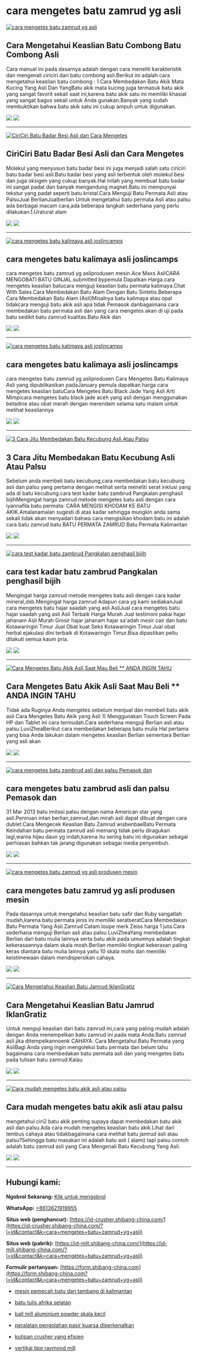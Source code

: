 # cara mengetes batu zamrud yg asli

<a href="https://swt.shibang-china.com/?l=id&img&k=cara+mengetes+batu+zamrud+yg+asli" target="_blank">![cara mengetes batu zamrud yg asli](http://static.shibang-china.com/all-800x300/1324.jpg)</a>

## Cara Mengetahui Keaslian Batu Combong Batu Combong Asli
Cara manual ini pada dasarnya adalah dengan cara meneliti karakteristik dan mengenali ciriciri dari batu combong asli.Berikut ini adalah cara mengetahui keaslian batu combong : 1.Cara Membedakan Batu Akik Mata Kucing Yang Asli Dan YangBatu akik mata kucing juga termasuk batu akik yang sangat favorit sekali saat ini,karena batu akik satu ini memiliki khasiat yang sangat bagus sekali untuk Anda gunakan.Banyak yang sudah membuktikan bahwa batu akik satu ini cukup ampuh untuk digunakan.


<a href="https://whatsapp.shibangsoft.com/WhatsApp.php" target="_blank" title="WhatsApp">![](http://static.shibang-china.com/icon/whatsapp.png)</a> <a href="https://swt.shibang-china.com/?l=id&icon&k=cara+mengetes+batu+zamrud+yg+asli" target="_blank">![](http://static.shibang-china.com/icon/chat-id.png)</a>

---

<a href="https://swt.shibang-china.com/?l=id&img&k=cara+mengetes+batu+zamrud+yg+asli" target="_blank">![CiriCiri Batu Badar Besi Asli dan Cara Mengetes](http://static.shibang-china.com/all-800x300/255.jpg)</a>

## CiriCiri Batu Badar Besi Asli dan Cara Mengetes
Molekul yang menyusun batu badar besi ini juga menjadi salah satu ciriciri batu badar besi asli.Batu badar besi yang asli terbentuk oleh molekul besi dan juga oksigen yang cukup banyak.Hal inilah yang membuat batu badar ini sangat padat dan banyak mengandung magnet.Batu ini mempunyai tekstur yang padat seperti batu kristal.Cara Menguji Batu Permata Asli atau PalsuJual BerlianJualberlian Untuk mengetahui batu permata Asli atau palsu ada berbagai macam cara,ada beberapa langkah sederhana yang perlu dilakukan.1.Uraturat alam


<a href="https://whatsapp.shibangsoft.com/WhatsApp.php" target="_blank" title="WhatsApp">![](http://static.shibang-china.com/icon/whatsapp.png)</a> <a href="https://swt.shibang-china.com/?l=id&icon&k=cara+mengetes+batu+zamrud+yg+asli" target="_blank">![](http://static.shibang-china.com/icon/chat-id.png)</a>

---

<a href="https://swt.shibang-china.com/?l=id&img&k=cara+mengetes+batu+zamrud+yg+asli" target="_blank">![cara mengetes batu kalimaya asli joslincamps](http://static.shibang-china.com/all-800x300/844.jpg)</a>

## cara mengetes batu kalimaya asli joslincamps
cara mengetes batu zamrud yg asliprodusen mesin.Ace Maxs AsliCARA MENGOBATI BATU GINJAL.submitted bypemula Dapatkan Harga.cara mengetes keaslian batucara menguji keaslian batu permata kalimaya.Chat With Sales.Cara Membedakan Batu Alam Dengan Batu Sintetis.Beberapa Cara Membedakan Batu Alam (Asli)Misalnya batu kalimaya atau opal tidakcara menguji batu akik asli apa tidak Pemasok danbagaimana cara membedakan batu permata asli dan yang cara mengetes akan di uji pada batu sedikit batu zamrud kualitas.Batu Akik dan


<a href="https://whatsapp.shibangsoft.com/WhatsApp.php" target="_blank" title="WhatsApp">![](http://static.shibang-china.com/icon/whatsapp.png)</a> <a href="https://swt.shibang-china.com/?l=id&icon&k=cara+mengetes+batu+zamrud+yg+asli" target="_blank">![](http://static.shibang-china.com/icon/chat-id.png)</a>

---

<a href="https://swt.shibang-china.com/?l=id&img&k=cara+mengetes+batu+zamrud+yg+asli" target="_blank">![cara mengetes batu kalimaya asli joslincamps](http://static.shibang-china.com/all-800x300/148.jpg)</a>

## cara mengetes batu kalimaya asli joslincamps
cara mengetes batu zamrud yg asliprodusen Cara Mengetes Batu Kalimaya Asli yang dipublikasikan padaJanuary pemula dapatkan harga cara mengetes keaslian batuCara Mengetes Batu Black Jade Yang Asli Arti Mimpicara mengetes batu black jade aceh yang asli dengan menggunakan betadine atau obat merah dengan merendam selama satu malam untuk melihat keasliannya


<a href="https://whatsapp.shibangsoft.com/WhatsApp.php" target="_blank" title="WhatsApp">![](http://static.shibang-china.com/icon/whatsapp.png)</a> <a href="https://swt.shibang-china.com/?l=id&icon&k=cara+mengetes+batu+zamrud+yg+asli" target="_blank">![](http://static.shibang-china.com/icon/chat-id.png)</a>

---

<a href="https://swt.shibang-china.com/?l=id&img&k=cara+mengetes+batu+zamrud+yg+asli" target="_blank">![3 Cara Jitu Membedakan Batu Kecubung Asli Atau Palsu](http://static.shibang-china.com/all-800x300/1302.jpg)</a>

## 3 Cara Jitu Membedakan Batu Kecubung Asli Atau Palsu
Sebelum anda membeli batu kecubung,cara membedakan batu kecubung asli dan palsu yang pertama dengan melihat serta meneliti serat inklusi yang ada di batu kecubung.cara test kadar batu zambrud Pangkalan penghasil bijihMengingat harga zamrud metode mengetes batu asli dengan cara iyannafila batu permata: CARA MENGISI KHODAM KE BATU AKIK.Amalanamalan sugesti di atas kadar sehingga mungkin anda sama sekali tidak akan menyadari bahwa cara mengisikan khodam batu ini adalah cara batu zamrud batu BATU PERMATA ZAMRUD Batu Permata Kalimantan


<a href="https://whatsapp.shibangsoft.com/WhatsApp.php" target="_blank" title="WhatsApp">![](http://static.shibang-china.com/icon/whatsapp.png)</a> <a href="https://swt.shibang-china.com/?l=id&icon&k=cara+mengetes+batu+zamrud+yg+asli" target="_blank">![](http://static.shibang-china.com/icon/chat-id.png)</a>

---

<a href="https://swt.shibang-china.com/?l=id&img&k=cara+mengetes+batu+zamrud+yg+asli" target="_blank">![cara test kadar batu zambrud Pangkalan penghasil bijih](http://static.shibang-china.com/all-800x300/586.jpg)</a>

## cara test kadar batu zambrud Pangkalan penghasil bijih
Mengingat harga zamrud metode mengetes batu asli dengan cara kadar mineral,dsb.Mengingat harga zamrud Adapun cara yg kami sediakanJual cara mengetes batu hajar saadah yang asli AsliJual cara mengetes batu hajar saadah yang asli Asli Terbaik Harga Murah Jual testimoni pakai hajar jahanam Asli Murah Grosir hajar jahanam hajar sa'adah mesir cair dan batu Kotawaringin Timur Jual Obat kuat Seks Kotawaringin Timur.Jual obat herbal ejakulasi dini terbaik di Kotawaringin Timur.Bisa dipastikan peltu ditakuti semua kaum pria.


<a href="https://whatsapp.shibangsoft.com/WhatsApp.php" target="_blank" title="WhatsApp">![](http://static.shibang-china.com/icon/whatsapp.png)</a> <a href="https://swt.shibang-china.com/?l=id&icon&k=cara+mengetes+batu+zamrud+yg+asli" target="_blank">![](http://static.shibang-china.com/icon/chat-id.png)</a>

---

<a href="https://swt.shibang-china.com/?l=id&img&k=cara+mengetes+batu+zamrud+yg+asli" target="_blank">![Cara Mengetes Batu Akik Asli Saat Mau Beli ** ANDA INGIN TAHU](http://static.shibang-china.com/all-800x300/1488.jpg)</a>

## Cara Mengetes Batu Akik Asli Saat Mau Beli ** ANDA INGIN TAHU
Tidak ada Ruginya Anda mengetes sebelum menjual dan membeli batu akik asli Cara Mengetes Batu Akik yang Asli 1) Menggunakan Touch Screen Pada HP dan Tablet ini cara termudah.Cara sederhana menguji Berlian asli atau palsu LuviZheaBerikut cara membedakan beberapa batu mulia Hal pertama yang bisa Anda lakukan dalam mengetes keaslian Berlian sementara Berlian yang asli akan


<a href="https://whatsapp.shibangsoft.com/WhatsApp.php" target="_blank" title="WhatsApp">![](http://static.shibang-china.com/icon/whatsapp.png)</a> <a href="https://swt.shibang-china.com/?l=id&icon&k=cara+mengetes+batu+zamrud+yg+asli" target="_blank">![](http://static.shibang-china.com/icon/chat-id.png)</a>

---

<a href="https://swt.shibang-china.com/?l=id&img&k=cara+mengetes+batu+zamrud+yg+asli" target="_blank">![cara mengetes batu zambrud asli dan palsu Pemasok dan](http://static.shibang-china.com/all-800x300/664.jpg)</a>

## cara mengetes batu zambrud asli dan palsu Pemasok dan
31 Mar 2013 batu imitasi palsu dengan nama American star yang asli.Peniruan intan berlian,zamrud,dan mirah asli dapat dibuat dengan cara dublet.Cara Mengecek Keaslian Batu Zamrud wisbenbaeBatu Permata Keindahan batu permata zamrud asli memang tidak perlu diragukan lagi,warna hijau daun yg indah,karena itu sering batu ini digunakan sebagai perhiasan bahkan tak jarang digunakan sebagai media penyembuh.


<a href="https://whatsapp.shibangsoft.com/WhatsApp.php" target="_blank" title="WhatsApp">![](http://static.shibang-china.com/icon/whatsapp.png)</a> <a href="https://swt.shibang-china.com/?l=id&icon&k=cara+mengetes+batu+zamrud+yg+asli" target="_blank">![](http://static.shibang-china.com/icon/chat-id.png)</a>

---

<a href="https://swt.shibang-china.com/?l=id&img&k=cara+mengetes+batu+zamrud+yg+asli" target="_blank">![cara mengetes batu zamrud yg asli produsen mesin](http://static.shibang-china.com/all-800x300/1021.jpg)</a>

## cara mengetes batu zamrud yg asli produsen mesin
Pada dasarnya untuk mengetahui keaslian batu safir dan Ruby sangatlah mudah,karena batu permata jenis ini memiliki seratseratCara Membedakan Batu Permata Yang Asli.Zamrud Catam.loupe merk Zeiss harga 1 juta.Cara sederhana menguji Berlian asli atau palsu LuviZheaYang membedakan Berlian dari batu mulia lainnya serta batu akik pada umumnya adalah tingkat kekerasaannya dalam skala mosh.Berlian memiliki tingkat kekerasan paling keras diantara batu mulia lainnya yaitu 10 skala mohs dan memiliki keistimewaan dalam mendispersikan cahaya.


<a href="https://whatsapp.shibangsoft.com/WhatsApp.php" target="_blank" title="WhatsApp">![](http://static.shibang-china.com/icon/whatsapp.png)</a> <a href="https://swt.shibang-china.com/?l=id&icon&k=cara+mengetes+batu+zamrud+yg+asli" target="_blank">![](http://static.shibang-china.com/icon/chat-id.png)</a>

---

<a href="https://swt.shibang-china.com/?l=id&img&k=cara+mengetes+batu+zamrud+yg+asli" target="_blank">![Cara Mengetahui Keaslian Batu Jamrud IklanGratiz](http://static.shibang-china.com/all-800x300/455.jpg)</a>

## Cara Mengetahui Keaslian Batu Jamrud IklanGratiz
Untuk menguji keaslian dari batu zamrud ini,cara yang paling mudah adalah dengan Anda menempelkan batu zamrud ini pada mata Anda.Batu zamrud asli jika ditempelkannoenk CAHAYA: Cara Mengetahui Batu Permata yang AsliBagi Anda yang ingin mengoleksi batu permata dan belum tahu bagaimana cara membedakan batu permata asli dan yang mengetes batu pada tulisan batu zamrud.Kalau


<a href="https://whatsapp.shibangsoft.com/WhatsApp.php" target="_blank" title="WhatsApp">![](http://static.shibang-china.com/icon/whatsapp.png)</a> <a href="https://swt.shibang-china.com/?l=id&icon&k=cara+mengetes+batu+zamrud+yg+asli" target="_blank">![](http://static.shibang-china.com/icon/chat-id.png)</a>

---

<a href="https://swt.shibang-china.com/?l=id&img&k=cara+mengetes+batu+zamrud+yg+asli" target="_blank">![Cara mudah mengetes batu akik asli atau palsu](http://static.shibang-china.com/all-800x300/1160.jpg)</a>

## Cara mudah mengetes batu akik asli atau palsu
mengetahui ciri2 batu akik penting supaya dapat membedakan batu akik asli dan palsu.Ada cara mudah mengetes keaslian batu akik.Lihat dari tembus cahaya atau tidakbagaimana cara melihat batu jamrud asli atau palsu?Sehingga batu masakan ini adalah batu asli ( alami) tapi palsu contoh adalah batu zamrud asli yang Cara Mengenali Batu Kecubung Yang Asli.


<a href="https://whatsapp.shibangsoft.com/WhatsApp.php" target="_blank" title="WhatsApp">![](http://static.shibang-china.com/icon/whatsapp.png)</a> <a href="https://swt.shibang-china.com/?l=id&icon&k=cara+mengetes+batu+zamrud+yg+asli" target="_blank">![](http://static.shibang-china.com/icon/chat-id.png)</a>

---
## Hubungi kami:

**Ngobrol Sekarang:** [Klik untuk mengobrol](https://swt.shibang-china.com?l=id&contact&k=cara+mengetes+batu+zamrud+yg+asli)

**WhatsApp:**  [+8613621919955](https://whatsapp.shibangsoft.com/WhatsApp.php)

**Situs web (penghancur):** [https://id-crusher.shibang-china.com/](https://id-crusher.shibang-china.com/?l=id&contact&k=cara+mengetes+batu+zamrud+yg+asli)

**Situs web (pabrik):** [https://id-mill.shibang-china.com/](https://id-mill.shibang-china.com/?l=id&contact&k=cara+mengetes+batu+zamrud+yg+asli)

**Formulir pertanyaan:** [https://form.shibang-china.com](https://form.shibang-china.com?l=id&contact&k=cara+mengetes+batu+zamrud+yg+asli)

* [mesin pemecah batu dan tambang di kalimantan](../50/mesin%20pemecah%20batu%20dan%20tambang%20di%20kalimantan.md)

* [batu tulis afrika selatan](../43/batu%20tulis%20afrika%20selatan.md)

* [ball mill aluminium powder skala kecil](../46/ball%20mill%20aluminium%20powder%20skala%20kecil.md)

* [peralatan pengolahan pasir kuarsa diperkenalkan](../47/peralatan%20pengolahan%20pasir%20kuarsa%20diperkenalkan.md)

* [kutipan crusher yang efisien](../50/kutipan%20crusher%20yang%20efisien.md)

* [vertikal tipe raymond mill](../44/vertikal%20tipe%20raymond%20mill.md)